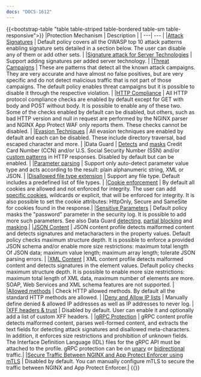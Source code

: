 ```yaml
---
docs: "DOCS-1612"
---
```


{{<bootstrap-table "table table-striped table-bordered table-sm table-responsive">}}
|Protection Mechanism | Description |
| ---| --- |
|[Attack Signatures](#attack-signatures-overview) | Default policy covers all the OWASP top 10 attack patterns enabling signature sets detailed in a section below. The user can disable any of them or add other sets. |
|[Signature attack for Server Technologies](#server-technologies) | Support adding signatures per added server technology. |
|[Threat Campaigns](#threat-campaigns) | These are patterns that detect all the known attack campaigns. They are very accurate and have almost no false positives, but are very specific and do not detect malicious traffic that is not part of those campaigns. The default policy enables threat campaigns but it is possible to disable it through the respective violation. |
|[HTTP Compliance](#http-compliance)  | All HTTP protocol compliance checks are enabled by default except for GET with body and POST without body. It is possible to enable any of these two. Some of the checks enabled by default can be disabled, but others, such as bad HTTP version and null in request are performed by the NGINX parser and NGINX App Protect WAF only reports them. These checks cannot be disabled. |
|[Evasion Techniques](#evasion-techniques) | All evasion techniques are enabled by default and each can be disabled. These include directory traversal, bad escaped character and more. |
|Data Guard | [Detects](#data-guard---blocking) and [masks](#data-guard---masking) Credit Card Number (CCN) and/or U.S. Social Security Number (SSN) and/or [custom patterns](#partial-masking-of-data-using-data-guard) in HTTP responses. Disabled by default but can be enabled. |
|[Parameter parsing](#http-compliance) | Support only auto-detect parameter value type and acts according to the result: plain alphanumeric string, XML or JSON. |
|[Disallowed file type extension](#disallowed-file-types) | Support any file type. Default includes a predefined list of file types. |
|[Cookie enforcement](##enforcer-cookie-settings) | By default all cookies are allowed and not enforced for integrity. The user can add [specific cookies](##user---defined-http-headers), wildcards or explicit, that will be enforced for integrity. It is also possible to set the cookie attributes: HttpOnly, Secure and SameSite for cookies found in the response.|
|[Sensitive Parameters](#Parameters) | Default policy masks the "password" parameter in the security log. It is possible to add more such parameters. See also Data Guard [detecting](#data-guard---blocking), [partial blocking](#partial-masking-of-data-using-data-guard) and [masking](#data-guard---masking).|
|[JSON Content](#handling-xml-and-json-content) | JSON content profile detects malformed content and detects signatures and metacharacters in the property values. Default policy checks maximum structure depth. It is possible to enforce a provided JSON schema and/or enable more size restrictions: maximum total length Of JSON data;  maximum value length; maximum array length; tolerate JSON parsing errors. |
|[XML Content](#handling-xml-and-json-content) | XML content profile detects malformed content and detects signatures in the element values. Default policy checks maximum structure depth. It is possible to enable more size restrictions: maximum total length of XML data, maximum number of elements are more. SOAP, Web Services and XML schema features are not supported. |
|[Allowed methods](#allowed-methods) | Check HTTP allowed methods. By default all the standard HTTP methods are allowed. |
|[Deny and Allow IP lists](#deny-and-allow-ip-lists) | Manually define denied & allowed IP addresses as well as IP addresses to never log. |
|[XFF headers & trust](#xff-headers-and-trust) | Disabled by default. User can enable it and optionally add a list of custom XFF headers. |
|[gRPC Protection](#grpc-protection-for-unary-traffic) | gRPC content profile detects malformed content, parses well-formed content, and extracts the text fields for detecting attack signatures and disallowed meta-characters. In addition, it enforces size restrictions and prohibition of unknown fields. The Interface Definition Language (IDL) files for the gRPC API must be attached to the profile. gRPC protection can be on [unary](#grpc-protection-for-unary-traffic) or [bidirectional](#grpc-protection-for-bidirectional-streaming) traffic.|
|[Secure Traffic Between NGINX and App Protect Enforcer using mTLS](#secure-traffic-between-nginx-and-app-protect-enforcer-using-mtls) | Disabled by default. You can manually configure mTLS to secure the traffic between NGINX and App Protect Enforcer.|
{{</bootstrap-table>}}
